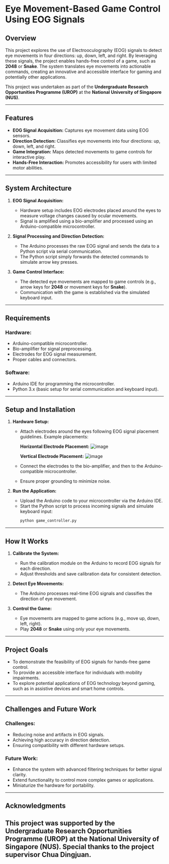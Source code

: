 # Eye Movement-Based Game Control Using EOG Signals

## Overview
This project explores the use of Electrooculography (EOG) signals to detect eye movements in four directions: up, down, left, and right. By leveraging these signals, the project enables hands-free control of a game, such as **2048** or **Snake**. The system translates eye movements into actionable commands, creating an innovative and accessible interface for gaming and potentially other applications.

This project was undertaken as part of the **Undergraduate Research Opportunities Programme (UROP)** at the **National University of Singapore (NUS)**.

---

## Features
- **EOG Signal Acquisition:** Captures eye movement data using EOG sensors.
- **Direction Detection:** Classifies eye movements into four directions: up, down, left, and right.
- **Game Integration:** Maps detected movements to game controls for interactive play.
- **Hands-Free Interaction:** Promotes accessibility for users with limited motor abilities.

---

## System Architecture

1. **EOG Signal Acquisition:**
   - Hardware setup includes EOG electrodes placed around the eyes to measure voltage changes caused by ocular movements.
   - Signal is amplified using a bio-amplifier and processed using an Arduino-compatible microcontroller.

2. **Signal Processing and Direction Detection:**
   - The Arduino processes the raw EOG signal and sends the data to a Python script via serial communication.
   - The Python script simply forwards the detected commands to simulate arrow key presses.

3. **Game Control Interface:**
   - The detected eye movements are mapped to game controls (e.g., arrow keys for **2048** or movement keys for **Snake**).
   - Communication with the game is established via the simulated keyboard input.

---

## Requirements

### Hardware:
- Arduino-compatible microcontroller.
- Bio-amplifier for signal preprocessing.
- Electrodes for EOG signal measurement.
- Proper cables and connectors.

### Software:
- Arduino IDE for programming the microcontroller.
- Python 3.x (basic setup for serial communication and keyboard input).

---

## Setup and Installation

1. **Hardware Setup:**
   - Attach electrodes around the eyes following EOG signal placement guidelines. Example placements:

     **Horizontal Electrode Placement:**
     ![image](https://github.com/user-attachments/assets/d22ad764-3116-4f31-b906-622bcbe07e42)


     **Vertical Electrode Placement:**
     ![image](https://github.com/user-attachments/assets/7551db7a-bd91-4c22-b9fc-f049812a3f0e)


   - Connect the electrodes to the bio-amplifier, and then to the Arduino-compatible microcontroller.
   - Ensure proper grounding to minimize noise.

2. **Run the Application:**
   - Upload the Arduino code to your microcontroller via the Arduino IDE.
   - Start the Python script to process incoming signals and simulate keyboard input:
     ```bash
     python game_controller.py
     ```

---

## How It Works

1. **Calibrate the System:**
   - Run the calibration module on the Arduino to record EOG signals for each direction.
   - Adjust thresholds and save calibration data for consistent detection.

2. **Detect Eye Movements:**
   - The Arduino processes real-time EOG signals and classifies the direction of eye movement.

3. **Control the Game:**
   - Eye movements are mapped to game actions (e.g., move up, down, left, right).
   - Play **2048** or **Snake** using only your eye movements.

---

## Project Goals
- To demonstrate the feasibility of EOG signals for hands-free game control.
- To provide an accessible interface for individuals with mobility impairments.
- To explore potential applications of EOG technology beyond gaming, such as in assistive devices and smart home controls.

---

## Challenges and Future Work

### Challenges:
- Reducing noise and artifacts in EOG signals.
- Achieving high accuracy in direction detection.
- Ensuring compatibility with different hardware setups.

### Future Work:
- Enhance the system with advanced filtering techniques for better signal clarity.
- Extend functionality to control more complex games or applications.
- Miniaturize the hardware for portability.

---

## Acknowledgments
This project was supported by the **Undergraduate Research Opportunities Programme (UROP)** at the **National University of Singapore (NUS)**. Special thanks to the project supervisor Chua Dingjuan.
---

